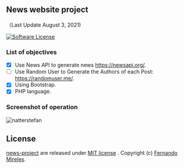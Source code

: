 ## News website project
（Last Update August 3, 2021)

[![Software License](https://img.shields.io/badge/license-MIT-brightgreen.svg)](LICENSE)

### List of objectives
- [x] Use News API to generate news https://newsapi.org/.
- [ ] Use Random User to Generate the Authors of each Post: https://randomuser.me/.
- [x] Using Bootstrap.
- [x] PHP language.

### Screenshot of operation
![natterstefan](https://res.cloudinary.com/dxgwcpdom/image/upload/v1628106508/GitHub/screenshot_bgxtz5.png)

## License

[news-project](https://github.com/fernandomireles/news-project/) are released under [MIT license](https://github.com/fernandomireles/news-project/blob/main/LICENSE) . Copyright (c) [Fernando Mireles](https://github.com/fernandomireles).
